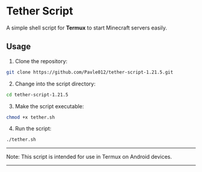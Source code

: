 # Tether Script

A simple shell script for **Termux** to start Minecraft servers easily.

## Usage

1. Clone the repository:

```bash
git clone https://github.com/Pavle012/tether-script-1.21.5.git
```
   

2. Change into the script directory:

```bash
cd tether-script-1.21.5
```

3. Make the script executable:

```bash
chmod +x tether.sh
```

4. Run the script:

```bash
./tether.sh
```

---

Note: This script is intended for use in Termux on Android devices.

---



